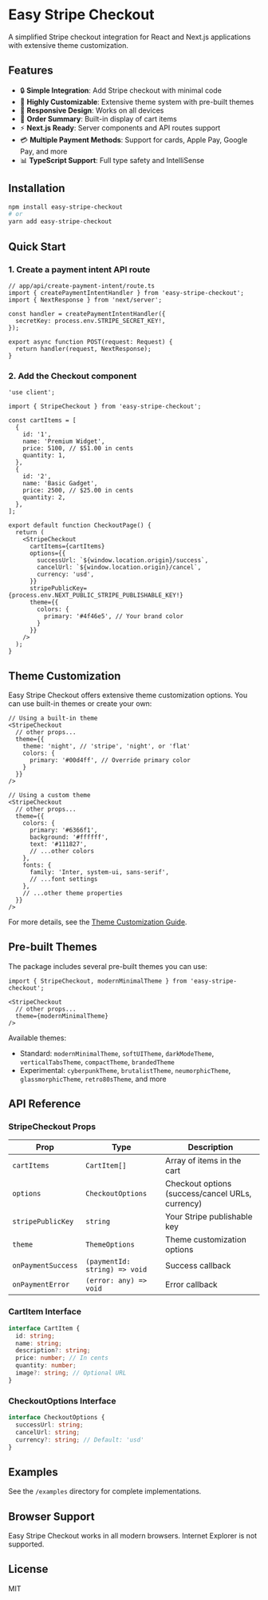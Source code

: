 # Easy Stripe Checkout

A simplified Stripe checkout integration for React and Next.js applications with extensive theme customization.

## Features

- 🔒 **Simple Integration**: Add Stripe checkout with minimal code
- 🎨 **Highly Customizable**: Extensive theme system with pre-built themes
- 📱 **Responsive Design**: Works on all devices
- 🛒 **Order Summary**: Built-in display of cart items
- ⚡ **Next.js Ready**: Server components and API routes support
- 💳 **Multiple Payment Methods**: Support for cards, Apple Pay, Google Pay, and more
- 📊 **TypeScript Support**: Full type safety and IntelliSense

## Installation

```bash
npm install easy-stripe-checkout
# or
yarn add easy-stripe-checkout
```

## Quick Start

### 1. Create a payment intent API route

```tsx
// app/api/create-payment-intent/route.ts
import { createPaymentIntentHandler } from 'easy-stripe-checkout';
import { NextResponse } from 'next/server';

const handler = createPaymentIntentHandler({
  secretKey: process.env.STRIPE_SECRET_KEY!,
});

export async function POST(request: Request) {
  return handler(request, NextResponse);
}
```

### 2. Add the Checkout component

```tsx
'use client';

import { StripeCheckout } from 'easy-stripe-checkout';

const cartItems = [
  {
    id: '1',
    name: 'Premium Widget',
    price: 5100, // $51.00 in cents
    quantity: 1,
  },
  {
    id: '2',
    name: 'Basic Gadget',
    price: 2500, // $25.00 in cents
    quantity: 2,
  },
];

export default function CheckoutPage() {
  return (
    <StripeCheckout
      cartItems={cartItems}
      options={{
        successUrl: `${window.location.origin}/success`,
        cancelUrl: `${window.location.origin}/cancel`,
        currency: 'usd',
      }}
      stripePublicKey={process.env.NEXT_PUBLIC_STRIPE_PUBLISHABLE_KEY!}
      theme={{
        colors: {
          primary: '#4f46e5', // Your brand color
        }
      }}
    />
  );
}
```

## Theme Customization

Easy Stripe Checkout offers extensive theme customization options. You can use built-in themes or create your own:

```tsx
// Using a built-in theme
<StripeCheckout
  // other props...
  theme={{
    theme: 'night', // 'stripe', 'night', or 'flat'
    colors: {
      primary: '#00d4ff', // Override primary color
    }
  }}
/>

// Using a custom theme
<StripeCheckout
  // other props...
  theme={{
    colors: {
      primary: '#6366f1',
      background: '#ffffff',
      text: '#111827',
      // ...other colors
    },
    fonts: {
      family: 'Inter, system-ui, sans-serif',
      // ...font settings
    },
    // ...other theme properties
  }}
/>
```

For more details, see the [Theme Customization Guide](./Theme-Customization-Guide.md).

## Pre-built Themes

The package includes several pre-built themes you can use:

```tsx
import { StripeCheckout, modernMinimalTheme } from 'easy-stripe-checkout';

<StripeCheckout
  // other props...
  theme={modernMinimalTheme}
/>
```

Available themes:
- Standard: `modernMinimalTheme`, `softUITheme`, `darkModeTheme`, `verticalTabsTheme`, `compactTheme`, `brandedTheme`
- Experimental: `cyberpunkTheme`, `brutalistTheme`, `neumorphicTheme`, `glassmorphicTheme`, `retro80sTheme`, and more

## API Reference

### StripeCheckout Props

| Prop | Type | Description |
|------|------|-------------|
| `cartItems` | `CartItem[]` | Array of items in the cart |
| `options` | `CheckoutOptions` | Checkout options (success/cancel URLs, currency) |
| `stripePublicKey` | `string` | Your Stripe publishable key |
| `theme` | `ThemeOptions` | Theme customization options |
| `onPaymentSuccess` | `(paymentId: string) => void` | Success callback |
| `onPaymentError` | `(error: any) => void` | Error callback |

### CartItem Interface

```ts
interface CartItem {
  id: string;
  name: string;
  description?: string;
  price: number; // In cents
  quantity: number;
  image?: string; // Optional URL
}
```

### CheckoutOptions Interface

```ts
interface CheckoutOptions {
  successUrl: string;
  cancelUrl: string;
  currency?: string; // Default: 'usd'
}
```

## Examples

See the `/examples` directory for complete implementations.

## Browser Support

Easy Stripe Checkout works in all modern browsers. Internet Explorer is not supported.

## License

MIT